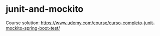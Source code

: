# junit-and-mockito
Course solution: https://www.udemy.com/course/curso-completo-junit-mockito-spring-boot-test/
